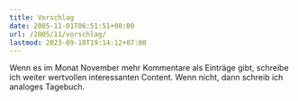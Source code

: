 ```yaml
---
title: Vorschlag
date: 2005-11-01T06:51:51+00:00
url: /2005/11/vorschlag/
lastmod: 2023-09-10T19:14:12+07:00
---
```

Wenn es im Monat November mehr Kommentare als Einträge gibt, schreibe ich weiter wertvollen interessanten Content. Wenn nicht, dann schreib ich analoges Tagebuch.
